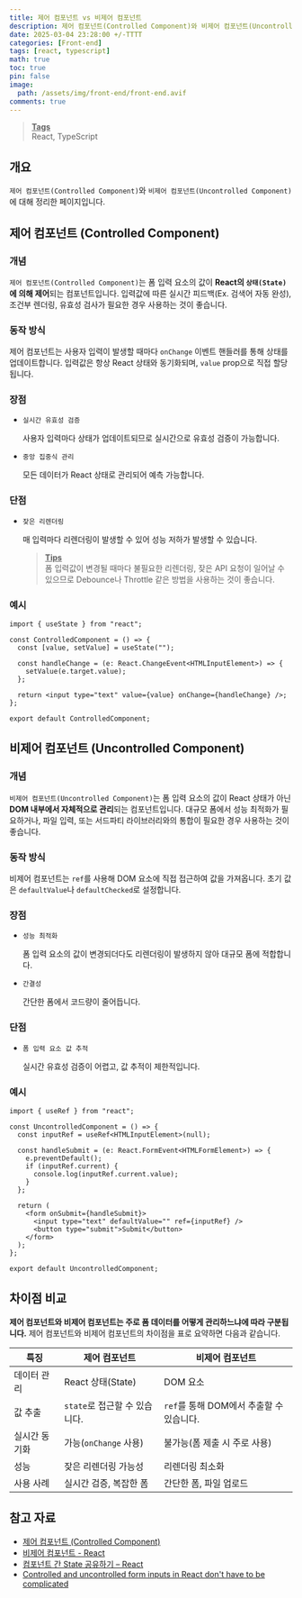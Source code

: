 ```yaml
---
title: 제어 컴포넌트 vs 비제어 컴포넌트
description: 제어 컴포넌트(Controlled Component)와 비제어 컴포넌트(Uncontrolled Component)에 대해 정리한 페이지입니다.
date: 2025-03-04 23:28:00 +/-TTTT
categories: [Front-end]
tags: [react, typescript]
math: true
toc: true
pin: false
image:
  path: /assets/img/front-end/front-end.avif
comments: true
---
```


<blockquote class="prompt-info"><p><strong><u>Tags</u></strong><br>
React, TypeScript</p></blockquote>

## 개요

`제어 컴포넌트(Controlled Component)`와 `비제어 컴포넌트(Uncontrolled Component)`에 대해 정리한 페이지입니다.

## 제어 컴포넌트 (Controlled Component)

### 개념

`제어 컴포넌트(Controlled Component)`는 폼 입력 요소의 값이 <b>React의 `상태(State)`에 의해 제어</b>되는 컴포넌트입니다. 입력값에 따른 실시간 피드백(Ex. 검색어 자동 완성), 조건부 렌더링, 유효성 검사가 필요한 경우 사용하는 것이 좋습니다.

### 동작 방식

제어 컴포넌트는 사용자 입력이 발생할 때마다 `onChange` 이벤트 핸들러를 통해 상태를 업데이트합니다. 입력값은 항상 React 상태와 동기화되며, `value` prop으로 직접 할당됩니다.

### 장점

- `실시간 유효성 검증`

  사용자 입력마다 상태가 업데이트되므로 실시간으로 유효성 검증이 가능합니다.

- `중앙 집중식 관리`

  모든 데이터가 React 상태로 관리되어 예측 가능합니다.

### 단점

- `잦은 리렌더링`

  매 입력마다 리렌더링이 발생할 수 있어 성능 저하가 발생할 수 있습니다.

  <blockquote class="prompt-tip"><p><strong><u>Tips</u></strong><br>
  폼 입력값이 변경될 때마다 불필요한 리렌더링, 잦은 API 요청이 일어날 수 있으므로 Debounce나 Throttle 같은 방법을 사용하는 것이 좋습니다.</p></blockquote>

### 예시

```tsx
import { useState } from "react";

const ControlledComponent = () => {
  const [value, setValue] = useState("");

  const handleChange = (e: React.ChangeEvent<HTMLInputElement>) => {
    setValue(e.target.value);
  };

  return <input type="text" value={value} onChange={handleChange} />;
};

export default ControlledComponent;
```

## 비제어 컴포넌트 (Uncontrolled Component)

### 개념

`비제어 컴포넌트(Uncontrolled Component)`는 폼 입력 요소의 값이 React 상태가 아닌 <b>DOM 내부에서 자체적으로 관리</b>되는 컴포넌트입니다. 대규모 폼에서 성능 최적화가 필요하거나, 파일 입력, 또는 서드파티 라이브러리와의 통합이 필요한 경우 사용하는 것이 좋습니다.

### 동작 방식

비제어 컴포넌트는 `ref`를 사용해 DOM 요소에 직접 접근하여 값을 가져옵니다. 초기 값은 `defaultValue`나 `defaultChecked`로 설정합니다.

### 장점

- `성능 최적화`

  폼 입력 요소의 값이 변경되더다도 리렌더링이 발생하지 않아 대규모 폼에 적합합니다.

- `간결성`

  간단한 폼에서 코드량이 줄어듭니다.

### 단점

- `폼 입력 요소 값 추적`

  실시간 유효성 검증이 어렵고, 값 추적이 제한적입니다.

### 예시

```tsx
import { useRef } from "react";

const UncontrolledComponent = () => {
  const inputRef = useRef<HTMLInputElement>(null);

  const handleSubmit = (e: React.FormEvent<HTMLFormElement>) => {
    e.preventDefault();
    if (inputRef.current) {
      console.log(inputRef.current.value);
    }
  };

  return (
    <form onSubmit={handleSubmit}>
      <input type="text" defaultValue="" ref={inputRef} />
      <button type="submit">Submit</button>
    </form>
  );
};

export default UncontrolledComponent;
```

## 차이점 비교

<b>제어 컴포넌트와 비제어 컴포넌트는 주로 폼 데이터를 어떻게 관리하느냐에 따라 구분됩니다.</b> 제어 컴포넌트와 비제어 컴포넌트의 차이점을 표로 요약하면 다음과 같습니다.

| 특징          | 제어 컴포넌트                 | 비제어 컴포넌트                          |
| ------------- | ----------------------------- | ---------------------------------------- |
| 데이터 관리   | React 상태(State)             | DOM 요소                                 |
| 값 추출       | `state`로 접근할 수 있습니다. | `ref`를 통해 DOM에서 추출할 수 있습니다. |
| 실시간 동기화 | 가능(`onChange` 사용)         | 불가능(폼 제출 시 주로 사용)             |
| 성능          | 잦은 리렌더링 가능성          | 리렌더링 최소화                          |
| 사용 사례     | 실시간 검증, 복잡한 폼        | 간단한 폼, 파일 업로드                   |

## 참고 자료

- <a href="https://ko.legacy.reactjs.org/docs/forms.html#controlled-components" target="_blank">제어 컴포넌트 (Controlled Component)</a>
- <a href="https://ko.legacy.reactjs.org/docs/uncontrolled-components.html" target="_blank">비제어 컴포넌트 - React</a>
- <a href="https://ko.react.dev/learn/sharing-state-between-components#controlled-and-uncontrolled-components" target="_blank">컴포넌트 간 State 공유하기 – React</a>
- <a href="https://goshacmd.com/controlled-vs-uncontrolled-inputs-react/" target="_blank">Controlled and uncontrolled form inputs in React don't have to be complicated</a>

